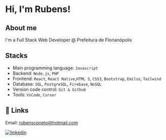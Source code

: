 
# Hi, I'm Rubens!

## About me

I'm a Full Stack Web Developer @ Prefeitura de Florianópolis

## Stacks

- Main programming language: `Javascript`
- Backend: `Node.js`, `PHP`
- Frontend: `React`, `React Native`,`HTML 5`, `CSS3`, `Bootstrap`, `Emilus`, `Tailwind`
- Database: `SQL`, `PostgreSQL`, `Firebase`, `NoSQL`
- Version code control: `Git & Github`
- Tools: `VsCode`, `Cursor`

## 🔗 Links

Email: rubenscpneto@hotmail.com

[![linkedin](https://img.shields.io/badge/linkedin-0A66C2?style=for-the-badge&logo=linkedin&logoColor=white)](https://www.linkedin.com/rubenscpneto)

